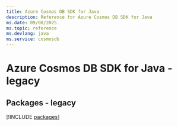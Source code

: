 ```yaml
---
title: Azure Cosmos DB SDK for Java
description: Reference for Azure Cosmos DB SDK for Java
ms.date: 09/08/2025
ms.topic: reference
ms.devlang: java
ms.service: cosmosdb
---
```

# Azure Cosmos DB SDK for Java - legacy
## Packages - legacy
[!INCLUDE [packages](cosmos-db-index.md)]
